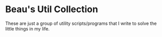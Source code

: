 # Beau's Util Collection

These are just a group of utility scripts/programs that I write to solve the little things in my life.
